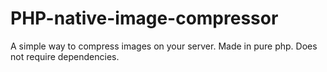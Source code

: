 # PHP-native-image-compressor
A simple way to compress images on your server. Made in pure php. Does not require dependencies.

